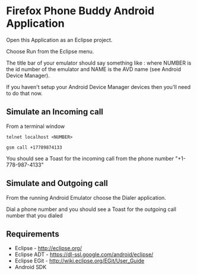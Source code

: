 # Firefox Phone Buddy Android Application

Open this Application as an Eclipse project.

Choose Run from the Eclipse menu.

The title bar of your emulator should say something like <NUMBER>:<NAME> where NUMBER is the id number of the emulator and NAME is the AVD name (see Android Device Manager). 

If you haven't setup your Android Device Manager devices then you'll need to do that now.

## Simulate an Incoming call

From a terminal window

`telnet localhost <NUMBER>`

`gsm call +17789874133`

You should see a Toast for the incoming call from the phone number "+1-778-987-4133"

## Simulate and Outgoing call

From the running Android Emulator choose the Dialer application.

Dial a phone number and you should see a Toast for the outgoing call number that you dialed


## Requirements

 * Eclipse		- http://eclipse.org/
 * Eclipse ADT	- https://dl-ssl.google.com/android/eclipse/ 
 * Eclipse EGit - http://wiki.eclipse.org/EGit/User_Guide
 * Android SDK